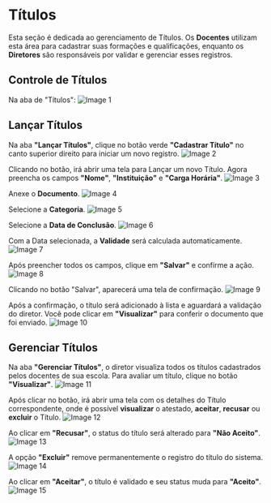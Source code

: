 # Títulos

Esta seção é dedicada ao gerenciamento de Títulos. Os **Docentes** utilizam esta área para cadastrar suas formações e qualificações, enquanto os **Diretores** são responsáveis por validar e gerenciar esses registros.

## Controle de Títulos

Na aba de "Títulos":
![Image 1](../img/gd/titulos/1.png)

## Lançar Títulos

Na aba **"Lançar Títulos"**, clique no botão verde **"Cadastrar Título"** no canto superior direito para iniciar um novo registro. 
![Image 2](../img/gd/titulos/2.png)

Clicando no botão, irá abrir uma tela para Lançar um novo Título. Agora preencha os campos **"Nome"**, **"Instituição"** e **"Carga Horária"**.
![Image 3](../img/gd/titulos/3.png)

Anexe o **Documento**.
![Image 4](../img/gd/titulos/4.png)

Selecione a **Categoria**.
![Image 5](../img/gd/titulos/5.png)

Selecione a **Data de Conclusão**.
![Image 6](../img/gd/titulos/6.png)

Com a Data selecionada, a **Validade** será calculada automaticamente.
![Image 7](../img/gd/titulos/7.png)

Após preencher todos os campos, clique em **"Salvar"** e confirme a ação.
![Image 8](../img/gd/titulos/8.png)

Clicando no botão "Salvar", aparecerá uma tela de confirmação. 
![Image 9](../img/gd/titulos/9.png)

Após a confirmação, o título será adicionado à lista e aguardará a validação do diretor. Você pode clicar em **"Visualizar"** para conferir o documento que foi enviado.
![Image 10](../img/gd/titulos/10.png)

## Gerenciar Títulos

Na aba **"Gerenciar Títulos"**, o diretor visualiza todos os títulos cadastrados pelos docentes de sua escola. Para avaliar um título, clique no botão **"Visualizar"**.
![Image 11](../img/gd/titulos/11.png)

Após clicar no botão, irá abrir uma tela com os detalhes do Título correspondente, onde é possível **visualizar** o atestado, **aceitar**, **recusar** ou **excluir** o Título.
![Image 12](../img/gd/titulos/12.png)

Ao clicar em **"Recusar"**, o status do título será alterado para **"Não Aceito"**. 
![Image 13](../img/gd/titulos/13.png)

A opção **"Excluir"** remove permanentemente o registro do título do sistema.
![Image 14](../img/gd/titulos/14.png)

Ao clicar em **"Aceitar"**, o título é validado e seu status muda para **"Aceito"**.
![Image 15](../img/gd/titulos/15.png)